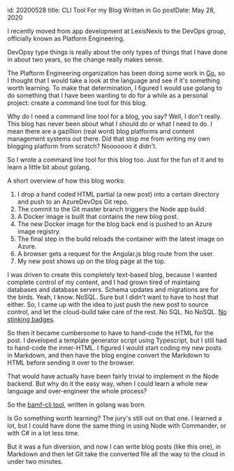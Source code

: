 id: 20200528
title: CLI Tool For my Blog Written in Go
postDate: May 28, 2020

I recently moved from app development at LexisNexis to the DevOps group, officially known as Platform Engineering.

DevOpsy type things is really about the only types of things that I have done in about two years, so the change really makes sense.

The Plaftorm Engineering organization has been doing some work in [Go](https://golang.org), so I thought that I would take a look at the language and see if it's something worth learning. To make that determination, I figured I would use golang to do something that I have been wanting to do for a while as a personal project: create a command line tool for 
this blog.

Why do I need a command line tool for a blog, you say? Well, I don't really. This blog has never been about what I should do or what I need to do. I mean there are a gazillion (real word) blog platforms and content management systems out there. Did that stop me from writing my own blogging platform from scratch? Nooooooo it didn't.

So I wrote a command line tool for this blog too. Just for the fun of it and to learn a little bit about golang.

A short overview of how this blog works:

1. I drop a hand coded HTML partial (a new post) into a certain directory and push to an AzureDevOps Git repo.
2. The commit to the Git master branch triggers the Node app build.
3. A Docker image is built that contains the new blog post.
4. The new Docker image for the blog back end is pushed to an Azure image registry.
5. The final step in the build reloads the container with the latest image on Azure.
6. A browser gets a request for the Angular.js blog route from the user.
7. My new post shows up on the blog page at the top.

I was driven to create this completely text-based blog, because I wanted complete control of my content, and I had grown tired of maintaing databases and database servers. Schema updates and migrations are for the birds. Yeah, I know. NoSQL. Sure but I didn't want to have to host that either. So, I came up with the idea to just push the new post to source control, and let the cloud-build take care of the rest. No SQL. No NoSQL. [No stinking badges](https://www.youtube.com/watch?v=Dln7yj8MDWE).

So then it became cumbersome to have to hand-code the HTML for the post. I developed a template generator script using Typescript, but I still had to hand-code the inner-HTML. I figured I would start coding my new posts in Markdown, and then have the blog engine convert the Markdown to HTML before sending it over to the browser.

That would have actually have been fairly trivial to implement in the Node backend. But why do it the easy way, when I could learn a whole new language and over-engineer the whole process?

So the [bamf-cli tool](https://github.com/tqheel/bamf), written in golang was born.

Is Go something worth learning? The jury's still out on that one. I learned a lot, but I could have done the same thing in using Node with Commander, or with C# in a lot less time.

But it was a fun diversion, and now I can write blog posts (like this one), in Markdown and then let Git take the converted file all the way to the cloud in under two minutes.
